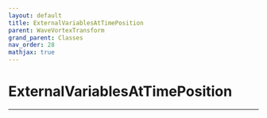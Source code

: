 ```yaml
---
layout: default
title: ExternalVariablesAtTimePosition
parent: WaveVortexTransform
grand_parent: Classes
nav_order: 28
mathjax: true
---
```


#  ExternalVariablesAtTimePosition




---

